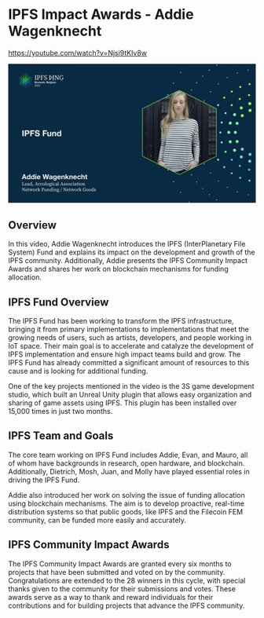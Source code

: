 # IPFS Impact Awards - Addie Wagenknecht

<https://youtube.com/watch?v=Njsi9tKIv8w>

![image for IPFS Impact Awards - Addie Wagenknecht](/thing23/Njsi9tKIv8w.jpg)

## Overview

In this video, Addie Wagenknecht introduces the IPFS (InterPlanetary File System) Fund and explains its impact on the development and growth of the IPFS community. Additionally, Addie presents the IPFS Community Impact Awards and shares her work on blockchain mechanisms for funding allocation.

## IPFS Fund Overview

The IPFS Fund has been working to transform the IPFS infrastructure, bringing it from primary implementations to implementations that meet the growing needs of users, such as artists, developers, and people working in IoT space. Their main goal is to accelerate and catalyze the development of IPFS implementation and ensure high impact teams build and grow. The IPFS Fund has already committed a significant amount of resources to this cause and is looking for additional funding.

One of the key projects mentioned in the video is the 3S game development studio, which built an Unreal Unity plugin that allows easy organization and sharing of game assets using IPFS. This plugin has been installed over 15,000 times in just two months.

## IPFS Team and Goals

The core team working on IPFS Fund includes Addie, Evan, and Mauro, all of whom have backgrounds in research, open hardware, and blockchain. Additionally, Dietrich, Mosh, Juan, and Molly have played essential roles in driving the IPFS Fund.

Addie also introduced her work on solving the issue of funding allocation using blockchain mechanisms. The aim is to develop proactive, real-time distribution systems so that public goods, like IPFS and the Filecoin FEM community, can be funded more easily and accurately.

## IPFS Community Impact Awards

The IPFS Community Impact Awards are granted every six months to projects that have been submitted and voted on by the community. Congratulations are extended to the 28 winners in this cycle, with special thanks given to the community for their submissions and votes. These awards serve as a way to thank and reward individuals for their contributions and for building projects that advance the IPFS community.